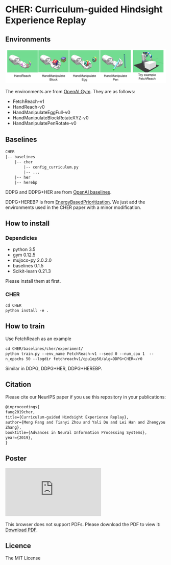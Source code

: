 # CHER: Curriculum-guided Hindsight Experience Replay

## Environments

![Tasks](assets/fig-envs.png)

The environments are from [OpenAI Gym](https://github.com/openai/gym). They are as follows:
- FetchReach-v1
- HandReach-v0
- HandManipulateEggFull-v0 
- HandManipulateBlockRotateXYZ-v0
- HandManipulatePenRotate-v0

## Baselines

``` tree
CHER
|-- baselines
    |-- cher
        |-- config_curriculum.py
        |-- ...
    |-- her
    |-- herebp
```

DDPG and DDPG+HER are from [OpenAI baselines](https://github.com/openai/baselines).

DDPG+HEREBP is from [EnergyBasedPrioritization](https://github.com/ruizhaogit/EnergyBasedPrioritization). We just add the environments used in the CHER paper with a minor modification.

## How to install

### Dependicies 
- python 3.5
- gym 0.12.5
- mujoco-py 2.0.2.0
- baselines 0.1.5
- Scikit-learn 0.21.3

Please install them at first.

### CHER

``` shell
cd CHER
python install -e .
```

## How to train

Use FetchReach as an example

``` shell
cd CHER/baselines/cher/experiment/
python train.py --env_name FetchReach-v1 --seed 0 --num_cpu 1  --n_epochs 50 --logdir fetchreachv1/cpu1ep50/alg=DDPG+CHER=/r0
```

Similar in DDPG, DDPG+HER, DDPG+HEREBP.

## Citation
Please cite our NeurIPS paper if you use this repository in your publications:

```
@inproceedings{
fang2019cher,
title={Curriculum-guided Hindsight Experience Replay},
author={Meng Fang and Tianyi Zhou and Yali Du and Lei Han and Zhengyou Zhang},
booktitle={Advances in Neural Information Processing Systems},
year={2019},
}
```

## Poster

<object data="https://mengf1.github.io/files/posters/CHER-poster.pdf" type="application/pdf" width="700px" height="700px">
    <embed src="https://mengf1.github.io/files/posters/CHER-poster.pdf">
        <p>This browser does not support PDFs. Please download the PDF to view it: <a href="https://mengf1.github.io/files/posters/CHER-poster.pdf">Download PDF</a>.</p>
    </embed>
</object>

## Licence
The MIT License